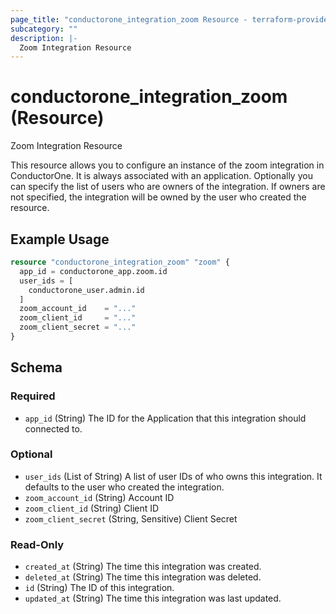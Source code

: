 ```yaml
---
page_title: "conductorone_integration_zoom Resource - terraform-provider-conductorone"
subcategory: ""
description: |-
  Zoom Integration Resource
---
```


# conductorone_integration_zoom (Resource)

Zoom Integration Resource

This resource allows you to configure an instance of the zoom integration in ConductorOne.
It is always associated with an application. Optionally you can specify the list of users who are owners of the integration.
If owners are not specified, the integration will be owned by the user who created the resource.

## Example Usage

```terraform
resource "conductorone_integration_zoom" "zoom" {
  app_id = conductorone_app.zoom.id
  user_ids = [
    conductorone_user.admin.id
  ]
  zoom_account_id    = "..."
  zoom_client_id     = "..."
  zoom_client_secret = "..."
}
```

<!-- schema generated by tfplugindocs -->
## Schema

### Required

- `app_id` (String) The ID for the Application that this integration should connected to.

### Optional

- `user_ids` (List of String) A list of user IDs of who owns this integration. It defaults to the user who created the integration.
- `zoom_account_id` (String) Account ID
- `zoom_client_id` (String) Client ID
- `zoom_client_secret` (String, Sensitive) Client Secret

### Read-Only

- `created_at` (String) The time this integration was created.
- `deleted_at` (String) The time this integration was deleted.
- `id` (String) The ID of this integration.
- `updated_at` (String) The time this integration was last updated.
